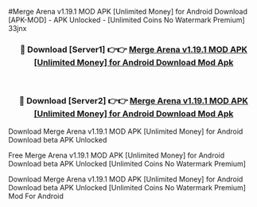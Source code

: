 #Merge Arena v1.19.1 MOD APK [Unlimited Money] for Android Download [APK-MOD] - APK Unlocked - [Unlimited Coins No Watermark Premium] 33jnx



<div align="center">

<h3>🔴 Download [Server1] 👉👉 <a href="https://momento.my/?title=Merge_Arena_v1.19.1_MOD_APK_[Unlimited_Money]_for_Android_Download">Merge Arena v1.19.1 MOD APK [Unlimited Money] for Android Download Mod Apk</a></h3><br>

<h3>🔴 Download [Server2] 👉👉 <a href="https://momento.my/?title=Merge_Arena_v1.19.1_MOD_APK_[Unlimited_Money]_for_Android_Download">Merge Arena v1.19.1 MOD APK [Unlimited Money] for Android Download Mod Apk</a></h3>
</div>



Download Merge Arena v1.19.1 MOD APK [Unlimited Money] for Android Download beta APK Unlocked

Free Merge Arena v1.19.1 MOD APK [Unlimited Money] for Android Download beta APK Unlocked [Unlimited Coins No Watermark Premium]

Download Merge Arena v1.19.1 MOD APK [Unlimited Money] for Android Download beta APK Unlocked [Unlimited Coins No Watermark Premium] Mod For Android

